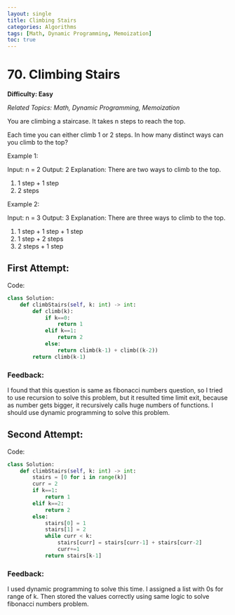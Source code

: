 ```yaml
---
layout: single
title: Climbing Stairs
categories: Algorithms
tags: [Math, Dynamic Programming, Memoization]
toc: true
---
```


# 70. Climbing Stairs

**Difficulty: Easy**

*Related Topics: Math, Dynamic Programming, Memoization*

You are climbing a staircase. It takes n steps to reach the top.

Each time you can either climb 1 or 2 steps. In how many distinct ways can you climb to the top?

Example 1:

Input: n = 2
Output: 2
Explanation: There are two ways to climb to the top.
1. 1 step + 1 step
2. 2 steps

Example 2:

Input: n = 3
Output: 3
Explanation: There are three ways to climb to the top.
1. 1 step + 1 step + 1 step
2. 1 step + 2 steps
3. 2 steps + 1 step

## First Attempt:

Code:
```python
class Solution:
    def climbStairs(self, k: int) -> int:
        def climb(k):
            if k==0:
                return 1
            elif k==1:
                return 2
            else:
                return climb(k-1) + climb((k-2))
        return climb(k-1)
```
### Feedback: 
I found that this question is same as fibonacci numbers question, so I tried to use recursion to solve this problem, but it resulted
time limit exit, because as number gets bigger, it recursively calls huge numbers of functions. I should use dynamic programming to solve this problem.

## Second Attempt:

Code:
```python
class Solution:
    def climbStairs(self, k: int) -> int:
        stairs = [0 for i in range(k)]
        curr = 2
        if k==1:
            return 1
        elif k==2:
            return 2
        else:
            stairs[0] = 1
            stairs[1] = 2
            while curr < k:
                stairs[curr] = stairs[curr-1] + stairs[curr-2]
                curr+=1
            return stairs[k-1]
```
### Feedback: 
I used dynamic programming to solve this time. I assigned a list with 0s for range of k. Then stored the values correctly using same logic
to solve fibonacci numbers problem.